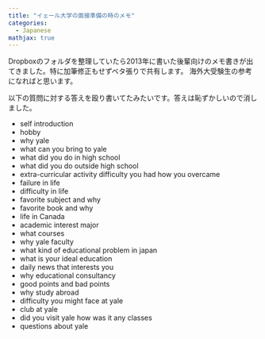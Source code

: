 ```yaml
---
title: "イェール大学の面接準備の時のメモ"
categories:
  - Japanese
mathjax: true
---
```


Dropboxのフォルダを整理していたら2013年に書いた後輩向けのメモ書きが出てきました。特に加筆修正もせずベタ張りで共有します。
海外大受験生の参考になればと思います。

以下の質問に対する答えを殴り書いてたみたいです。答えは恥ずかしいので消しました。


* self introduction
* hobby
* why yale
* what can you bring to yale
* what did you do in high school
* what did you do outside high school
* extra-curricular activity difficulty you had how you overcame
* failure in life
* difficulty in life
* favorite subject and why
* favorite book and why
* life in Canada
* academic interest major
* what courses
* why yale faculty
* what kind of educational problem in japan
* what is your ideal education
* daily news that interests you
* why educational consultancy
* good points and bad points
* why study abroad
* difficulty you might face at yale
* club at yale
* did you visit yale how was it any classes
* questions about yale
